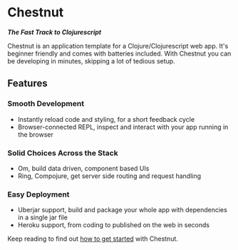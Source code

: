 # Chestnut

***The Fast Track to Clojurescript***

Chestnut is an application template for a Clojure/Clojurescript web
app. It's beginner friendly and comes with batteries included. With
Chestnut you can be developing in minutes, skipping a lot of tedious
setup.

## Features

### Smooth Development

* Instantly reload code and styling, for a short feedback cycle
* Browser-connected REPL, inspect and interact with your app running
  in the browser

### Solid Choices Across the Stack

* Om, build data driven, component based UIs
* Ring, Compojure, get server side routing and request handling

### Easy Deployment

* Uberjar support, build and package your whole app with dependencies
  in a single jar file
* Heroku support, from coding to published on the web in seconds

Keep reading to find out
[how to get started](01_00_getting_started.md) with Chestnut.
